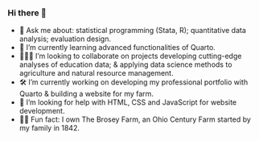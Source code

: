 ### Hi there 👋

- 💬 Ask me about: statistical programming (Stata, R); quantitative data analysis; evaluation design.
- 🌱 I’m currently learning advanced functionalities of Quarto.
- :people_holding_hands: I’m looking to collaborate on projects developing cutting-edge analyses of education data; & applying data science methods to agriculture and natural resource management.
- 🛠️ I’m currently working on developing my professional portfolio with Quarto & building a website for my farm.
- 🤔 I’m looking for help with HTML, CSS and JavaScript for website development.
- :farmer: Fun fact: I own The Brosey Farm, an Ohio Century Farm started by my family in 1842.

<!--

-->
